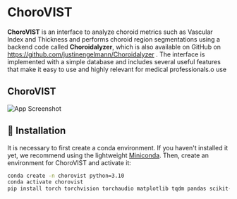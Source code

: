 # **ChoroVIST**
**ChoroVIST** is an interface to analyze choroid metrics such as Vascular Index and Thickness and performs choroid region segmentations using a backend code called **Choroidalyzer**, which is also available on GitHub on https://github.com/justinengelmann/Choroidalyzer . The interface is implemented with a simple database and includes several useful features that make it easy to use and highly relevant for medical professionals.o use

## ChoroVIST
![App Screenshot](https://github.com/user-attachments/assets/ce603e6a-8b02-4c33-8899-e9592a425a91)

## 🔧 Installation

It is necessary to first create a conda environment. If you haven't installed it yet, we recommend using the lightweight [Miniconda](https://www.anaconda.com/docs/getting-started/miniconda/main). Then, create an environment for ChoroVIST and activate it:


```bash
conda create -n chorovist python=3.10
conda activate chorovist
pip install torch torchvision torchaudio matplotlib tqdm pandas scikit-image scipy
